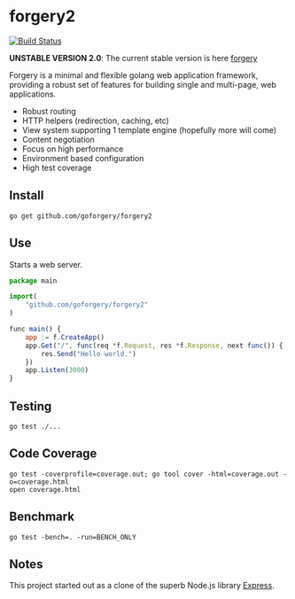 # forgery2

[![Build Status](https://secure.travis-ci.org/goforgery/forgery2.png?branch=master)](http://travis-ci.org/goforgery/forgery2)

__UNSTABLE VERSION 2.0__: The current stable version is here [forgery](https://github.com/ricallinson/forgery)

Forgery is a minimal and flexible golang web application framework, providing a robust set of features for building single and multi-page, web applications.

* Robust routing
* HTTP helpers (redirection, caching, etc)
* View system supporting 1 template engine (hopefully more will come)
* Content negotiation
* Focus on high performance
* Environment based configuration
* High test coverage

## Install

    go get github.com/goforgery/forgery2

## Use

Starts a web server.

```javascript
package main

import(
    "github.com/goforgery/forgery2"
)

func main() {
    app := f.CreateApp()
    app.Get("/", func(req *f.Request, res *f.Response, next func()) {
        res.Send("Hello world.")
    })
    app.Listen(3000)
}
```

## Testing

    go test ./...

## Code Coverage

    go test -coverprofile=coverage.out; go tool cover -html=coverage.out -o=coverage.html
    open coverage.html

## Benchmark

    go test -bench=. -run=BENCH_ONLY

## Notes

This project started out as a clone of the superb Node.js library [Express](http://expressjs.com/).
